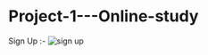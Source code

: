 # Project-1---Online-study

Sign Up :-
![sign up](https://user-images.githubusercontent.com/43475033/94194122-e2cc9d80-fece-11ea-8e69-146e09300306.png)

